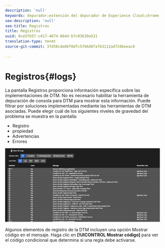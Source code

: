 ```yaml
---
description: 'null'
keywords: depurador;extensión del depurador de Experience Cloud;chrome;extensión;registros
seo-description: 'null'
seo-title: Registros
title: Registros
uuid: 8ce5fb57-c417-4674-864d-b7c03639a531
translation-type: tm+mt
source-git-commit: 3fd50cde86f0dfc5f66d8faf63112adf24beeac0

---
```



# Registros{#logs}

La pantalla Registros proporciona información específica sobre las implementaciones de DTM. No es necesario habilitar la herramienta de depuración de consola para DTM para mostrar esta información. Puede filtrar por soluciones implementadas mediante las herramientas de DTM asociadas. Puede elegir cuál de los siguientes niveles de gravedad del problema se muestra en la pantalla:

* Registro
* propiedad
* Advertencias
* Errores

![](assets/logs.jpg)

Algunos elementos de registro de la DTM incluyen una opción Mostrar código en el mensaje. Haga clic en **[!UICONTROL Mostrar código]** para ver el código condicional que determina si una regla debe activarse.
